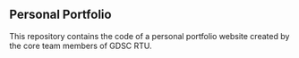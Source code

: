 ## Personal Portfolio

This repository contains the code of a personal portfolio website created by the core team members of GDSC RTU. 

